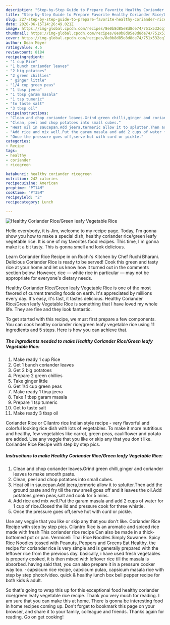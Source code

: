 ```yaml
---
description: "Step-by-Step Guide to Prepare Favorite Healthy Coriander Rice/Green leafy Vegetable Rice"
title: "Step-by-Step Guide to Prepare Favorite Healthy Coriander Rice/Green leafy Vegetable Rice"
slug: 227-step-by-step-guide-to-prepare-favorite-healthy-coriander-rice-green-leafy-vegetable-rice
date: 2020-06-15T14:26:49.021Z
image: https://img-global.cpcdn.com/recipes/8e0b8d85e8d8de74/751x532cq70/healthy-coriander-ricegreen-leafy-vegetable-rice-recipe-main-photo.jpg
thumbnail: https://img-global.cpcdn.com/recipes/8e0b8d85e8d8de74/751x532cq70/healthy-coriander-ricegreen-leafy-vegetable-rice-recipe-main-photo.jpg
cover: https://img-global.cpcdn.com/recipes/8e0b8d85e8d8de74/751x532cq70/healthy-coriander-ricegreen-leafy-vegetable-rice-recipe-main-photo.jpg
author: Dean Meyer
ratingvalue: 4.5
reviewcount: 8184
recipeingredient:
- "1 cup Rice"
- "1 bunch coriander leaves"
- "2 big potatoes"
- "2 green chillies"
- " ginger little"
- "1/4 cup green peas"
- "1 tbsp jeera"
- "1 tbsp garam masala"
- "1 tsp tumeric"
- "to taste salt"
- "3 tbsp oil"
recipeinstructions:
- "Clean and chop coriander leaves.Grind green chilli,ginger and coriander leaves to make smooth paste."
- "Clean, peel and chop potatoes into small cubes."
- "Heat oil in saucepan.Add jeera,termeric allow it to splutter.Then add the ground paste and fry till the raw smell goes off and it leaves the oil.Add potatoes,green peas,salt and cook for 5 mins."
- "Add rice and mix well.Put the garam masala and add 2 cups of water for 1 cup of rice.Closed the lid and pressure cook for three whistle."
- "Once the pressure goes off,serve hot with curd or pickle."
categories:
- Recipe
tags:
- healthy
- coriander
- ricegreen

katakunci: healthy coriander ricegreen 
nutrition: 242 calories
recipecuisine: American
preptime: "PT14M"
cooktime: "PT35M"
recipeyield: "2"
recipecategory: Lunch

---
```



![Healthy Coriander Rice/Green leafy Vegetable Rice](https://img-global.cpcdn.com/recipes/8e0b8d85e8d8de74/751x532cq70/healthy-coriander-ricegreen-leafy-vegetable-rice-recipe-main-photo.jpg)

Hello everybody, it is Jim, welcome to my recipe page. Today, I'm gonna show you how to make a special dish, healthy coriander rice/green leafy vegetable rice. It is one of my favorites food recipes. This time, I'm gonna make it a bit tasty. This is gonna smell and look delicious.

Learn Coriander Rice Recipe in on Ruchi&#39;s Kitchen by Chef Ruchi Bharani. Delicious Coriander Rice is ready to be served! Cook this green and tasty rice at your home and let us know how it turned out in the comments section below. However, rice — white rice in particular — may not be appropriate for everyone&#39;s dietary needs.

Healthy Coriander Rice/Green leafy Vegetable Rice is one of the most favored of current trending foods on earth. It's appreciated by millions every day. It's easy, it's fast, it tastes delicious. Healthy Coriander Rice/Green leafy Vegetable Rice is something that I have loved my whole life. They are fine and they look fantastic.


To get started with this recipe, we must first prepare a few components. You can cook healthy coriander rice/green leafy vegetable rice using 11 ingredients and 5 steps. Here is how you can achieve that.

<!--inarticleads1-->

##### The ingredients needed to make Healthy Coriander Rice/Green leafy Vegetable Rice:

1. Make ready 1 cup Rice
1. Get 1 bunch coriander leaves
1. Get 2 big potatoes
1. Prepare 2 green chillies
1. Take  ginger little
1. Get 1/4 cup green peas
1. Make ready 1 tbsp jeera
1. Take 1 tbsp garam masala
1. Prepare 1 tsp tumeric
1. Get to taste salt
1. Make ready 3 tbsp oil


Coriander Rice or Cilantro rice Indian style recipe - very flavorful and colorful looking rice dish with lots of vegetables. To make it more nutritious and healthy, few vegetables like carrot, green peas, cauliflower and potato are added. Use any veggie that you like or skip any that you don&#39;t like. Coriander Rice Recipe with step by step pics. 

<!--inarticleads2-->

##### Instructions to make Healthy Coriander Rice/Green leafy Vegetable Rice:

1. Clean and chop coriander leaves.Grind green chilli,ginger and coriander leaves to make smooth paste.
1. Clean, peel and chop potatoes into small cubes.
1. Heat oil in saucepan.Add jeera,termeric allow it to splutter.Then add the ground paste and fry till the raw smell goes off and it leaves the oil.Add potatoes,green peas,salt and cook for 5 mins.
1. Add rice and mix well.Put the garam masala and add 2 cups of water for 1 cup of rice.Closed the lid and pressure cook for three whistle.
1. Once the pressure goes off,serve hot with curd or pickle.


Use any veggie that you like or skip any that you don&#39;t like. Coriander Rice Recipe with step by step pics. Cilantro Rice is an aromatic and spiced rice made with fresh This coriander rice recipe Can also be made in a thick-bottomed pot or pan. Vermicelli Thai Rice Noodles Simply Suwanee. Spicy Rice Noodles tossed with Peanuts, Peppers and Greens Eat Healthy. the recipe for coriander rice is very simple and is generally prepared with the leftover rice from the previous day. basically, i have used fresh vegetables is properly cooked, it is then mixed with leftover rice till the masala is absorbed. having said that, you can also prepare it in a pressure cooker way too. · capsicum rice recipe, capsicum pulao, capsicum masala rice with step by step photo/video. quick &amp; healthy lunch box bell pepper recipe for both kids &amp; adult. 

So that's going to wrap this up for this exceptional food healthy coriander rice/green leafy vegetable rice recipe. Thank you very much for reading. I am sure that you can make this at home. There is gonna be interesting food in home recipes coming up. Don't forget to bookmark this page on your browser, and share it to your family, colleague and friends. Thanks again for reading. Go on get cooking!
